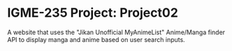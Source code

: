# IGME-235 Project: Project02
A website that uses the "Jikan Unofficial MyAnimeList" Anime/Manga finder API to display manga and anime based on user search inputs. 
